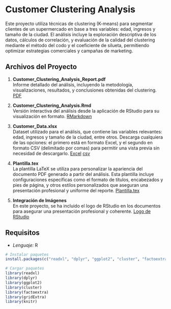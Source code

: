 # Customer Clustering Analysis

Este proyecto utiliza técnicas de clustering (K-means) para segmentar clientes de un supermercado en base a tres variables: edad, ingresos y tamaño de la ciudad. El análisis incluye la exploración descriptiva de los datos, cálculos de correlación, y evaluación de la calidad del clustering mediante el método del codo y el coeficiente de silueta, permitiendo optimizar estrategias comerciales y campañas de marketing.

## Archivos del Proyecto

1. **Customer_Clustering_Analysis_Report.pdf**  
   Informe detallado del análisis, incluyendo la metodología, visualizaciones, resultados, y conclusiones obtenidas del clustering. [PDF](https://github.com/edinvalle/ClientClusterAnalysis1/blob/main/Customer_Clustering_Analysis.pdf)

2. **Customer_Clustering_Analysis.Rmd**  
   Versión interactiva del análisis desde la aplicación de RStudio para su visualización en formato. [RMarkdown](https://github.com/edinvalle/ClientClusterAnalysis1/blob/main/Customer_Clustering_Analysis.Rmd)

3. **Customer_Data.xlsx**  
Dataset utilizado para el análisis, que contiene las variables relevantes: edad, ingresos y tamaño de la ciudad, entre otros. Descarga cualquiera de las opciones: el primero está en formato Excel, y el segundo en formato CSV (delimitado por comas) para permitir una vista previa sin necesidad de descargarlo. [Excel](https://github.com/edinvalle/ClientClusterAnalysis1/blob/main/Customer_Data.xlsx) [csv](https://github.com/edinvalle/ClientClusterAnalysis1/blob/main/Customer_Data.csv)


4. **Plantilla.tex**  
   La plantilla LaTeX se utiliza para personalizar la apariencia del documento PDF generado a partir del análisis. Esta plantilla incluye configuraciones específicas como el formato de títulos, encabezados y pies de página, y otros estilos personalizados que aseguran una presentación profesional y uniforme del reporte. [Plantilla.tex](https://github.com/edinvalle/ClientClusterAnalysis1/blob/main/Plantilla.tex)

6. **Integración de Imágenes**  
   En este proyecto, se ha incluido el logo de RStudio en los documentos para asegurar una presentación profesional y coherente. [Logo de RStudio](https://github.com/edinvalle/ClientClusterAnalysis1/blob/main/images.png)

  
## Requisitos 
- *Lenguaje:* R
```r
# Instalar paquetes
install.packages(c("readxl", "dplyr", "ggplot2", "cluster", "factoextra", "gridExtra", "knitr"))

# Cargar paquetes
library(readxl)
library(dplyr)
library(ggplot2)
library(cluster)
library(factoextra)
library(gridExtra)
library(knitr)
```

